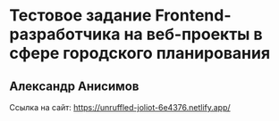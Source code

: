 # Тестовое задание Frontend-разработчика на веб-проекты в сфере городского планирования
## Александр Анисимов

Ссылка на сайт: https://unruffled-joliot-6e4376.netlify.app/